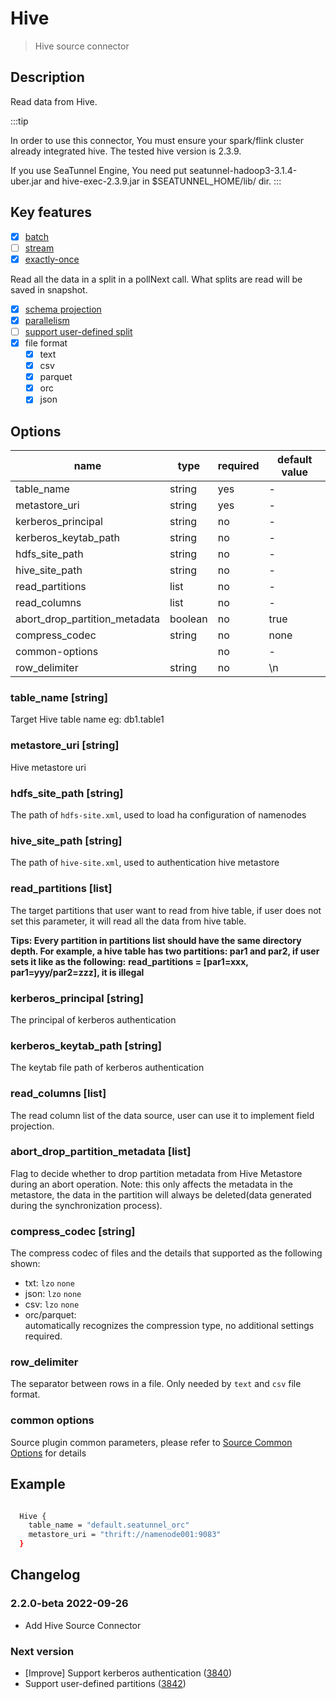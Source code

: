 # Hive

> Hive source connector

## Description

Read data from Hive.

:::tip

In order to use this connector, You must ensure your spark/flink cluster already integrated hive. The tested hive version is 2.3.9.

If you use SeaTunnel Engine, You need put seatunnel-hadoop3-3.1.4-uber.jar and hive-exec-2.3.9.jar in $SEATUNNEL_HOME/lib/ dir.
:::

## Key features

- [x] [batch](../../concept/connector-v2-features.md)
- [ ] [stream](../../concept/connector-v2-features.md)
- [x] [exactly-once](../../concept/connector-v2-features.md)

Read all the data in a split in a pollNext call. What splits are read will be saved in snapshot.

- [x] [schema projection](../../concept/connector-v2-features.md)
- [x] [parallelism](../../concept/connector-v2-features.md)
- [ ] [support user-defined split](../../concept/connector-v2-features.md)
- [x] file format
  - [x] text
  - [x] csv
  - [x] parquet
  - [x] orc
  - [x] json

## Options

|             name              |  type   | required | default value |
|-------------------------------|---------|----------|---------------|
| table_name                    | string  | yes      | -             |
| metastore_uri                 | string  | yes      | -             |
| kerberos_principal            | string  | no       | -             |
| kerberos_keytab_path          | string  | no       | -             |
| hdfs_site_path                | string  | no       | -             |
| hive_site_path                | string  | no       | -             |
| read_partitions               | list    | no       | -             |
| read_columns                  | list    | no       | -             |
| abort_drop_partition_metadata | boolean | no       | true          |
| compress_codec                | string  | no       | none          |
| common-options                |         | no       | -             |
| row_delimiter                 | string  | no       | \\n           |

### table_name [string]

Target Hive table name eg: db1.table1

### metastore_uri [string]

Hive metastore uri

### hdfs_site_path [string]

The path of `hdfs-site.xml`, used to load ha configuration of namenodes

### hive_site_path [string]

The path of `hive-site.xml`, used to authentication hive metastore

### read_partitions [list]

The target partitions that user want to read from hive table, if user does not set this parameter, it will read all the data from hive table.

**Tips: Every partition in partitions list should have the same directory depth. For example, a hive table has two partitions: par1 and par2, if user sets it like as the following:**
**read_partitions = [par1=xxx, par1=yyy/par2=zzz], it is illegal**

### kerberos_principal [string]

The principal of kerberos authentication

### kerberos_keytab_path [string]

The keytab file path of kerberos authentication

### read_columns [list]

The read column list of the data source, user can use it to implement field projection.

### abort_drop_partition_metadata [list]

Flag to decide whether to drop partition metadata from Hive Metastore during an abort operation. Note: this only affects the metadata in the metastore, the data in the partition will always be deleted(data generated during the synchronization process).

### compress_codec [string]

The compress codec of files and the details that supported as the following shown:

- txt: `lzo` `none`
- json: `lzo` `none`
- csv: `lzo` `none`
- orc/parquet:  
  automatically recognizes the compression type, no additional settings required.

### row_delimiter

The separator between rows in a file. Only needed by `text` and `csv` file format.

### common options

Source plugin common parameters, please refer to [Source Common Options](common-options.md) for details

## Example

```bash

  Hive {
    table_name = "default.seatunnel_orc"
    metastore_uri = "thrift://namenode001:9083"
  }

```

## Changelog

### 2.2.0-beta 2022-09-26

- Add Hive Source Connector

### Next version

- [Improve] Support kerberos authentication ([3840](https://github.com/apache/seatunnel/pull/3840))
- Support user-defined partitions ([3842](https://github.com/apache/seatunnel/pull/3842))


